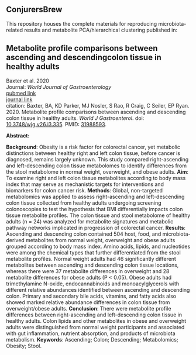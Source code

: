 ## ConjurersBrew

This repository houses the complete materials for reproducing microbiota-related results and metabolite PCA/hierarchical clustering published in: <br/>

## Metabolite profile comparisons between ascending and descendingcolon tissue in healthy adults

Baxter et al. 2020 <br/>
Journal: *World Journal of Gastroenterology* <br/>
[pubmed link](https://www.ncbi.nlm.nih.gov/pmc/articles/PMC6969882/) <br/>
[journal link](https://www.wjgnet.com/1007-9327/full/v26/i3/335.htm) <br/>
citation: Baxter, BA, KD Parker, MJ Nosler, S Rao, R Craig, C Seiler, EP Ryan. 2020. Metabolite profile comparisons between ascending and descending colon tissue in healthy adults. *World J Gastroenterol*. doi: [10.3748/wjg.v26.i3.335](https://www.wjgnet.com/1007-9327/full/v26/i3/335.htm). PMID: [31988593](https://pubmed.ncbi.nlm.nih.gov/31988593/).

**Abstract:** 

**Background**: Obesity is a risk factor for colorectal cancer, yet metabolic distinctions between healthy right and left colon tissue, before cancer is diagnosed, remains largely unknown. This study compared right-ascending and left-descending colon tissue metabolomes to identify differences from the stool metabolome in normal weight, overweight, and obese adults. **Aim**: To examine right and left colon tissue metabolites according to body mass index that may serve as mechanistic targets for interventions and biomarkers for colon cancer risk. **Methods**: Global, non-targeted metabolomics was applied to assess right-ascending and left-descending colon tissue collected from healthy adults undergoing screening colonoscopies to test the hypothesis that BMI differentially impacts colon tissue metabolite profiles. The colon tissue and stool metabolome of healthy adults (n = 24) was analyzed for metabolite signatures and metabolic pathway networks implicated in progression of colorectal cancer. **Results**: Ascending and descending colon contained 504 host, food, and microbiota-derived metabolites from normal weight, overweight and obese adults grouped according to body mass index. Amino acids, lipids, and nucleotides were among the chemical types that further differentiated from the stool metabolite profiles. Normal weight adults had 46 significantly different metabolites between ascending and descending colon tissue locations, whereas there were 37 metabolite differences in overweight and 28 metabolite differences for obese adults (P < 0.05). Obese adults had trimethylamine N-oxide, endocannabinoids and monoacylglycerols with different relative abundances identified between ascending and descending colon. Primary and secondary bile acids, vitamins, and fatty acids also showed marked relative abundance differences in colon tissue from overweight/obese adults. **Conclusion**: There were metabolite profile differences between right-ascending and left-descending colon tissue in healthy adults. Colon lipids and other metabolites in obese and overweight adults were distinguished from normal weight participants and associated with gut inflammation, nutrient absorption, and products of microbiota metabolism. **Keywords**: Ascending; Colon; Descending; Metabolomics; Obesity; Stool. <br/>
